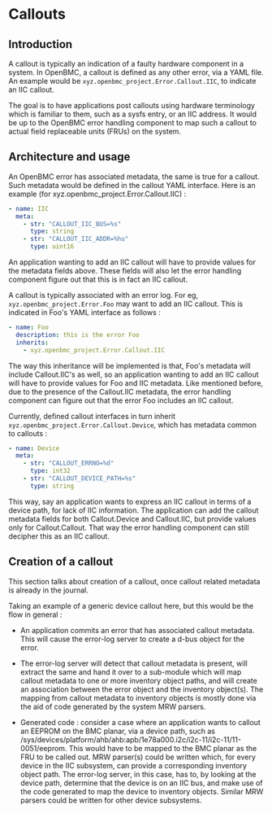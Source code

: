 # Callouts

## Introduction

A callout is typically an indication of a faulty hardware component in a system.
In OpenBMC, a callout is defined as any other error, via a YAML file. An example
would be `xyz.openbmc_project.Error.Callout.IIC`, to indicate an IIC callout.

The goal is to have applications post callouts using hardware terminology which
is familiar to them, such as a sysfs entry, or an IIC address. It would be up to
the OpenBMC error handling component to map such a callout to actual field
replaceable units (FRUs) on the system.

## Architecture and usage

An OpenBMC error has associated metadata, the same is true for a callout. Such
metadata would be defined in the callout YAML interface. Here is an example (for
xyz.openbmc_project.Error.Callout.IIC) :

```yaml
- name: IIC
  meta:
    - str: "CALLOUT_IIC_BUS=%s"
      type: string
    - str: "CALLOUT_IIC_ADDR=%hu"
      type: uint16
```

An application wanting to add an IIC callout will have to provide values for the
metadata fields above. These fields will also let the error handling component
figure out that this is in fact an IIC callout.

A callout is typically associated with an error log. For eg,
`xyz.openbmc_project.Error.Foo` may want to add an IIC callout. This is
indicated in Foo's YAML interface as follows :

```yaml
- name: Foo
  description: this is the error Foo
  inherits:
    - xyz.openbmc_project.Error.Callout.IIC
```

The way this inheritance will be implemented is that, Foo's metadata will
include Callout.IIC's as well, so an application wanting to add an IIC callout
will have to provide values for Foo and IIC metadata. Like mentioned before, due
to the presence of the Callout.IIC metadata, the error handling component can
figure out that the error Foo includes an IIC callout.

Currently, defined callout interfaces in turn inherit
`xyz.openbmc_project.Error.Callout.Device`, which has metadata common to
callouts :

```yaml
- name: Device
  meta:
    - str: "CALLOUT_ERRNO=%d"
      type: int32
    - str: "CALLOUT_DEVICE_PATH=%s"
      type: string
```

This way, say an application wants to express an IIC callout in terms of a
device path, for lack of IIC information. The application can add the callout
metadata fields for both Callout.Device and Callout.IIC, but provide values only
for Callout.Callout. That way the error handling component can still decipher
this as an IIC callout.

## Creation of a callout

This section talks about creation of a callout, once callout related metadata is
already in the journal.

Taking an example of a generic device callout here, but this would be the flow
in general :

- An application commits an error that has associated callout metadata. This
  will cause the error-log server to create a d-bus object for the error.

- The error-log server will detect that callout metadata is present, will
  extract the same and hand it over to a sub-module which will map callout
  metadata to one or more inventory object paths, and will create an association
  between the error object and the inventory object(s). The mapping from callout
  metadata to inventory objects is mostly done via the aid of code generated by
  the system MRW parsers.

- Generated code : consider a case where an application wants to callout an
  EEPROM on the BMC planar, via a device path, such as
  /sys/devices/platform/ahb/ahb:apb/1e78a000.i2c/i2c-11/i2c-11/11-0051/eeprom.
  This would have to be mapped to the BMC planar as the FRU to be called out.
  MRW parser(s) could be written which, for every device in the IIC subsystem,
  can provide a corresponding inventory object path. The error-log server, in
  this case, has to, by looking at the device path, determine that the device is
  on an IIC bus, and make use of the code generated to map the device to
  inventory objects. Similar MRW parsers could be written for other device
  subsystems.
